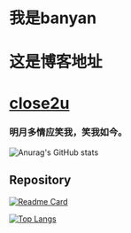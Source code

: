 # 我是banyan

# 这是博客地址
# [close2u](https://close2u.work/)
### 明月多情应笑我，笑我如今。

![Anurag's GitHub stats](https://github-readme-stats.vercel.app/api?username=dawweadaw01&show_icons=true&theme=dark)
## Repository
[![Readme Card](https://github-readme-stats.vercel.app/api/pin/?username=dawweadaw01&repo=dawweadaw01)](https://github.com/anuraghazra/github-readme-stats)

[![Top Langs](https://github-readme-stats.vercel.app/api/top-langs/?username=dawweadaw01)](https://github.com/anuraghazra/github-readme-stats)
